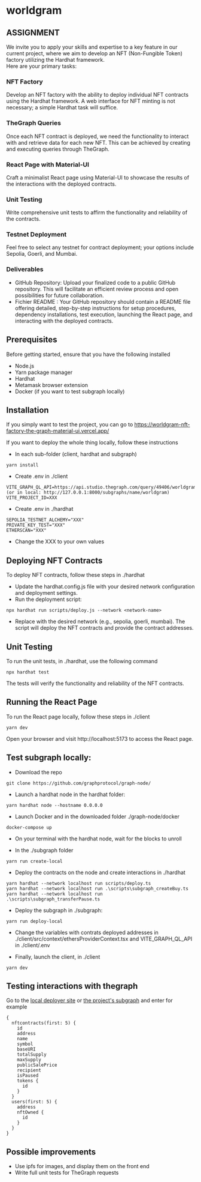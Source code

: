 # worldgram
## ASSIGNMENT
We invite you to apply your skills and expertise to a key feature in our current project, where we aim to develop an NFT (Non-Fungible Token) factory utilizing the Hardhat framework.  
Here are your primary tasks:
### NFT Factory
Develop an NFT factory with the ability to deploy individual NFT contracts using the Hardhat framework. A web interface for NFT minting is not necessary; a simple Hardhat task will suffice.

### TheGraph Queries
Once each NFT contract is deployed, we need the functionality to interact with and retrieve data for each new NFT. This can be achieved by creating and executing queries through TheGraph.

### React Page with Material-UI
Craft a minimalist React page using Material-UI to showcase the results of the interactions with the deployed contracts.

### Unit Testing
Write comprehensive unit tests to affirm the functionality and reliability of the contracts.

### Testnet Deployment
Feel free to select any testnet for contract deployment; your options include Sepolia, Goerli, and Mumbai.

### Deliverables
* GitHub Repository: Upload your finalized code to a public GitHub repository. This will facilitate an efficient review process and open possibilities for future collaboration.
* Fichier README : Your GitHub repository should contain a README file offering detailed, step-by-step instructions for setup procedures, dependency installations, test execution, launching the React page, and interacting with the deployed contracts.

## Prerequisites
Before getting started, ensure that you have the following installed
* Node.js
* Yarn package manager
* Hardhat
* Metamask browser extension
* Docker (if you want to test subgraph locally)

## Installation
If you simply want to test the project, you can go to https://worldgram-nft-factory-the-graph-material-ui.vercel.app/

If you want to deploy the whole thing locally, follow these instructions
* In each sub-folder (client, hardhat and subgraph)
```
yarn install
```
* Create .env in ./client
```
VITE_GRAPH_QL_API=https://api.studio.thegraph.com/query/49406/worldgram/v0.1.0 (or in local: http://127.0.0.1:8000/subgraphs/name/worldgram)
VITE_PROJECT_ID=XXX
```
* Create .env in ./hardhat
```
SEPOLIA_TESTNET_ALCHEMY="XXX"
PRIVATE_KEY_TEST="XXX"
ETHERSCAN="XXX"
```
* Change the XXX to your own values

## Deploying NFT Contracts
To deploy NFT contracts, follow these steps in ./hardhat
* Update the hardhat.config.js file with your desired network configuration and deployment settings.
* Run the deployment script:
```
npx hardhat run scripts/deploy.js --network <network-name>
```
* Replace <network-name> with the desired network (e.g., sepolia, goerli, mumbai).
The script will deploy the NFT contracts and provide the contract addresses.

## Unit Testing
To run the unit tests, in ./hardhat, use the following command
```
npx hardhat test
```
The tests will verify the functionality and reliability of the NFT contracts.

## Running the React Page
To run the React page locally, follow these steps in ./client
```
yarn dev
```
Open your browser and visit http://localhost:5173 to access the React page.

## Test subgraph locally:
* Download the repo 
```
git clone https://github.com/graphprotocol/graph-node/
```

* Launch a hardhat node in the hardhat folder:
```
yarn hardhat node --hostname 0.0.0.0
```

* Launch Docker and in the downloaded folder ./graph-node/docker
```
docker-compose up
```

* On your terminal with the hardhat node, wait for the blocks to unroll

* In the ./subgraph folder
```
yarn run create-local
```

* Deploy the contracts on the node and create interactions in ./hardhat
```
yarn hardhat --network localhost run scripts/deploy.ts
yarn hardhat --network localhost run .\scripts\subgraph_createBuy.ts
yarn hardhat --network localhost run .\scripts\subgraph_transferPause.ts
```

* Deploy the subgraph in ./subgraph:
```
yarn run deploy-local
```

* Change the variables with contrats deployed addresses in ./client/src/context/ethersProviderContext.tsx and VITE_GRAPH_QL_API in ./client/.env

* Finally, launch the client, in ./client
```
yarn dev
```

## Testing interactions with thegraph
Go to the [local deployer site](http://127.0.0.1:8000/subgraphs/name/worldgram) or [the project's subgraph](https://api.studio.thegraph.com/query/49406/worldgram/version/latest) and enter for example
```
{
  nftcontracts(first: 5) {
    id
    address
    name
    symbol
    baseURI
    totalSupply
    maxSupply
    publicSalePrice
    recipient
    isPaused
    tokens {
      id
    }
  }
  users(first: 5) {
    address
    nftOwned {
      id
    }
  }
}
```

## Possible improvements
* Use ipfs for images, and display them on the front end
* Write full unit tests for TheGraph requests